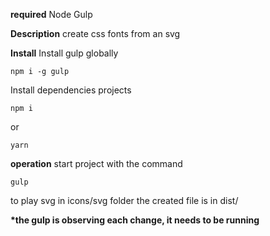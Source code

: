 **required**
Node
Gulp

**Description**
create css fonts from an svg

**Install**
Install gulp globally

`npm i -g gulp`

Install dependencies projects

`npm i`

or

`yarn`

**operation**
start project with the command

`gulp`

to play svg in icons/svg
folder the created file is in dist/

**\*the gulp is observing each change, it needs to be running**
